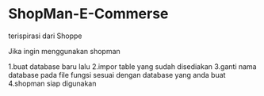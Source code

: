 # ShopMan-E-Commerse
terispirasi dari Shoppe

Jika ingin menggunakan shopman

1.buat database baru lalu
2.impor table yang sudah disediakan
3.ganti nama database pada file fungsi sesuai dengan database yang anda buat
4.shopman siap digunakan
